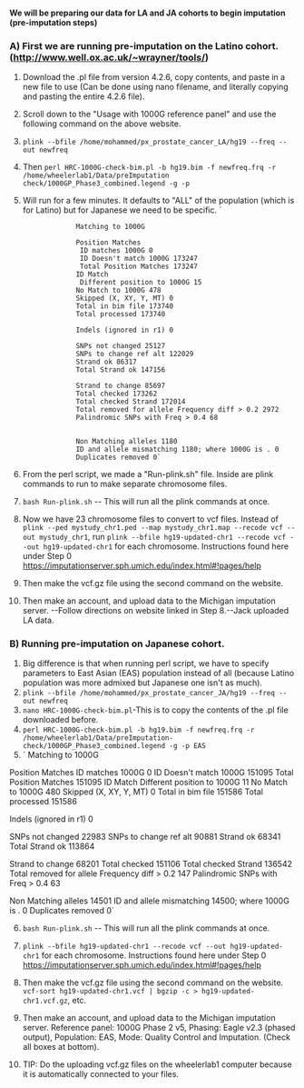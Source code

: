 #### We will be preparing our data for LA and JA cohorts to begin imputation (pre-imputation steps)

### A) First we are running pre-imputation on the Latino cohort. (http://www.well.ox.ac.uk/~wrayner/tools/)
1) Download the .pl file from version 4.2.6, copy contents, and paste in a new file to use (Can be done using nano filename, and literally copying and pasting the entire 4.2.6 file). 
2) Scroll down to the "Usage with 1000G reference panel" and use the following command on the above website. 
3) `plink --bfile /home/mohammed/px_prostate_cancer_LA/hg19 --freq --out newfreq`
4) Then `perl HRC-1000G-check-bim.pl -b hg19.bim -f newfreq.frq -r /home/wheelerlab1/Data/preImputation         check/1000GP_Phase3_combined.legend -g -p`
5) Will run for a few minutes. It defaults to "ALL" of the population (which is for Latino) but for Japanese we need to be specific.
                  `  
                    
                    Matching to 1000G
                    
                    Position Matches
                     ID matches 1000G 0
                     ID Doesn't match 1000G 173247
                     Total Position Matches 173247
                    ID Match
                     Different position to 1000G 15
                    No Match to 1000G 478
                    Skipped (X, XY, Y, MT) 0
                    Total in bim file 173740
                    Total processed 173740

                    Indels (ignored in r1) 0

                    SNPs not changed 25127
                    SNPs to change ref alt 122029
                    Strand ok 86317
                    Total Strand ok 147156

                    Strand to change 85697
                    Total checked 173262
                    Total checked Strand 172014
                    Total removed for allele Frequency diff > 0.2 2972
                    Palindromic SNPs with Freq > 0.4 68


                    Non Matching alleles 1180
                    ID and allele mismatching 1180; where 1000G is . 0
                    Duplicates removed 0`



6) From the perl script, we made a "Run-plink.sh" file. Inside are plink commands to run to make separate chromosome files.

7) `bash Run-plink.sh` -- This will run all the plink commands at once. 

8) Now we have 23 chromosome files to convert to vcf files. Instead of `plink --ped mystudy_chr1.ped --map mystudy_chr1.map --recode vcf --out mystudy_chr1`, run `plink --bfile hg19-updated-chr1 --recode vcf --out hg19-updated-chr1` for each chromosome. Instructions found here under Step 0 https://imputationserver.sph.umich.edu/index.html#!pages/help

9) Then make the vcf.gz file using the second command on the website. 

10) Then make an account, and upload data to the Michigan imputation server. --Follow directions on website linked in Step 8.--Jack uploaded LA data. 

### B) Running pre-imputation on Japanese cohort.

1) Big difference is that when running perl script, we have to specify parameters to East Asian (EAS) population instead of all (because Latino population was more admixed but Japanese one isn't as much).
2) `plink --bfile /home/mohammed/px_prostate_cancer_JA/hg19 --freq --out newfreq`
3) `nano HRC-1000G-check-bim.pl`-This is to copy the contents of the .pl file downloaded before. 
4) `perl HRC-1000G-check-bim.pl -b hg19.bim -f newfreq.frq -r /home/wheelerlab1/Data/preImputation-check/1000GP_Phase3_combined.legend -g -p EAS`
5) `
Matching to 1000G

Position Matches
 ID matches 1000G 0
 ID Doesn't match 1000G 151095
 Total Position Matches 151095
ID Match
 Different position to 1000G 11
No Match to 1000G 480
Skipped (X, XY, Y, MT) 0
Total in bim file 151586
Total processed 151586

Indels (ignored in r1) 0

SNPs not changed 22983
SNPs to change ref alt 90881
Strand ok 68341
Total Strand ok 113864

Strand to change 68201
Total checked 151106
Total checked Strand 136542
Total removed for allele Frequency diff > 0.2 147
Palindromic SNPs with Freq > 0.4 63


Non Matching alleles 14501
ID and allele mismatching 14500; where 1000G is . 0
Duplicates removed 0`

6) `bash Run-plink.sh` -- This will run all the plink commands at once. 

7)  `plink --bfile hg19-updated-chr1 --recode vcf --out hg19-updated-chr1` for each chromosome. Instructions found here under Step 0 https://imputationserver.sph.umich.edu/index.html#!pages/help

8) Then make the vcf.gz file using the second command on the website. `vcf-sort hg19-updated-chr1.vcf | bgzip -c > hg19-updated-chr1.vcf.gz`, etc. 

9) Then make an account, and upload data to the Michigan imputation server. Reference panel: 1000G Phase 2 v5, Phasing: Eagle v2.3 (phased output), Population: EAS, Mode: Quality Control and Imputation. (Check all boxes at bottom). 

10) TIP: Do the uploading vcf.gz files on the wheelerlab1 computer because it is automatically connected to your files. 

